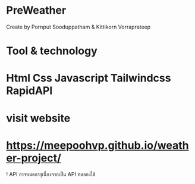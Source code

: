 ﻿# PreWeather
Create by Pornput Sooduppatham & Kittikorn Vorraprateep

# Tool & technology
# Html Css Javascript Tailwindcss RapidAPI

# visit website

# https://meepoohvp.github.io/weather-project/
! API อาจหมดอายุเนื่องจากเป็น API ทดลองใช้
